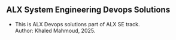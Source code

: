 ## ALX System Engineering Devops Solutions
- This is ALX Devops solutions part of ALX SE track.  
Author: Khaled Mahmoud, 2025.

